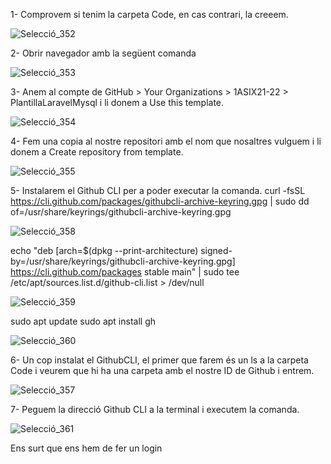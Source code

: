 1- Comprovem si tenim la carpeta Code, en cas contrari, la creeem.

![Selecció_352](https://user-images.githubusercontent.com/91245889/144205559-a90a2656-ab17-42a7-9fc4-fdff48ad49ad.png)

2- Obrir navegador amb la següent comanda

![Selecció_353](https://user-images.githubusercontent.com/91245889/144205919-0796456c-0b8e-4871-857b-b75fb9bc9d1e.png)

3- Anem al compte de GitHub > Your Organizations > 1ASIX21-22 > PlantillaLaravelMysql i li donem a Use this template.

![Selecció_354](https://user-images.githubusercontent.com/91245889/144207780-6e57b4ab-9366-46ef-ae68-d588079fb2fe.png)

4- Fem una copia al nostre repositori amb el nom que nosaltres vulguem i li donem a Create repository from template.

![Selecció_355](https://user-images.githubusercontent.com/91245889/144208107-8e1b0775-1886-4c88-aa40-ebf0ff50e66f.png)

5- Instalarem el Github CLI per a poder executar la comanda.
curl -fsSL https://cli.github.com/packages/githubcli-archive-keyring.gpg | sudo dd of=/usr/share/keyrings/githubcli-archive-keyring.gpg

![Selecció_358](https://user-images.githubusercontent.com/91245889/144210560-ba4799c5-fcd2-4673-b4d2-344a1e7d3ef9.png)

echo "deb [arch=$(dpkg --print-architecture) signed-by=/usr/share/keyrings/githubcli-archive-keyring.gpg] https://cli.github.com/packages stable main" | sudo tee /etc/apt/sources.list.d/github-cli.list > /dev/null

![Selecció_359](https://user-images.githubusercontent.com/91245889/144210738-50a68f9a-4331-4a7c-a5d1-c758974b4086.png)

sudo apt update
sudo apt install gh

![Selecció_360](https://user-images.githubusercontent.com/91245889/144210852-f67e158c-fbd0-49f6-914d-6a17e8661488.png)


6- Un cop instalat el GithubCLI, el primer que farem és un ls a la carpeta Code i veurem que hi ha una carpeta amb el nostre ID de Github i entrem.

![Selecció_357](https://user-images.githubusercontent.com/91245889/144208906-812f8d88-cf38-436f-89a8-b6d09c0069b9.png)

7- Peguem la direcció Github CLI a la terminal i executem la comanda. 

![Selecció_361](https://user-images.githubusercontent.com/91245889/144211650-52b6f84b-91ea-45ca-99c3-acaefb26c099.png)

Ens surt que ens hem de fer un login









